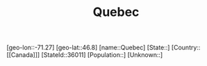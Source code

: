 ﻿---
title: "Quebec"
location: [46.8,-71.27]
type: City
tags:
- geo/City


SpocWebEntityId: 33576
isDeleted: false
confidential: public

---
[geo-lon::-71.27]
[geo-lat::46.8]
[name::Quebec]
[State::]
[Country::[[Canada]]]
[StateId::36011]
[Population::]
[Unknown::]

